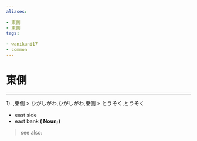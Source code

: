 ```yaml
---
aliases:
    
- 東側
- 東側
tags:
    
- wanikani17
- common
---
```


# 東側
---
1).
,東側 > ひがしがわ,ひがしがわ,東側 > とうそく,とうそく

- east side
- east bank
**( Noun;)**
> see also: 
            